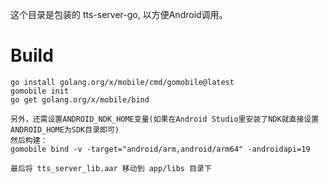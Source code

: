 这个目录是包装的 tts-server-go, 以方便Android调用。

# Build

```
go install golang.org/x/mobile/cmd/gomobile@latest
gomobile init
go get golang.org/x/mobile/bind

另外，还需设置ANDROID_NDK_HOME变量(如果在Android Studio里安装了NDK就直接设置ANDROID_HOME为SDK目录即可)
然后构建：
gomobile bind -v -target="android/arm,android/arm64" -androidapi=19

最后将 tts_server_lib.aar 移动到 app/libs 目录下
```
